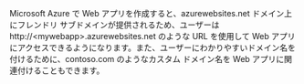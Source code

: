 ﻿Microsoft Azure で Web アプリを作成すると、azurewebsites.net ドメイン上にフレンドリ サブドメインが提供されるため、ユーザーは http://&lt;mywebapp&gt;.azurewebsites.net のような URL を使用して Web アプリにアクセスできるようになります。また、ユーザーにわかりやすいドメイン名を付けるために、contoso.com のようなカスタム ドメイン名を Web アプリに関連付けることもできます。

<!--HONumber=49-->